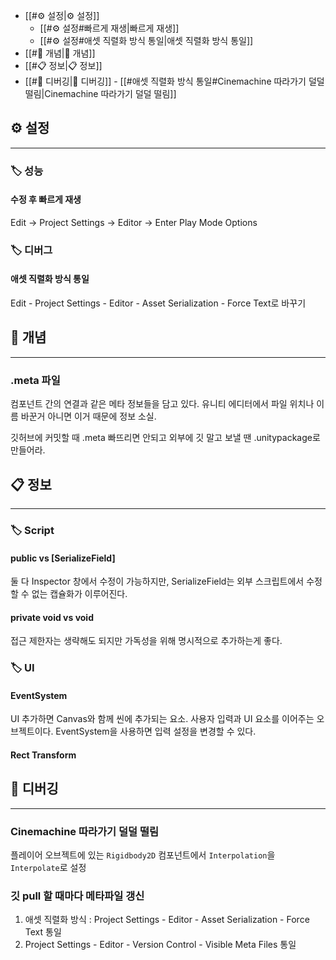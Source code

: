 - [[#⚙️ 설정|⚙️ 설정]]
	- [[#⚙️ 설정#빠르게 재생|빠르게 재생]]
	- [[#⚙️ 설정#애셋 직렬화 방식 통일|애셋 직렬화 방식 통일]]
- [[#💾 개념|💾 개념]]
- [[#📋 정보|📋 정보]]
- [[#🦫 디버깅|🦫 디버깅]]
		- [[#애셋 직렬화 방식 통일#Cinemachine 따라가기 덜덜 떨림|Cinemachine 따라가기 덜덜 떨림]]





## ⚙️ 설정
---

### 🏷️ 성능

#### 수정 후 빠르게 재생
Edit → Project Settings → Editor → Enter Play Mode Options


### 🏷️ 디버그

#### 애셋 직렬화 방식 통일
Edit - Project Settings - Editor - Asset Serialization - Force Text로 바꾸기





## 💾 개념
---
### .meta 파일
컴포넌트 간의 연결과 같은 메타 정보들을 담고 있다.
유니티 에디터에서 파일 위치나 이름 바꾼거 아니면 이거 때문에 정보 소실.

깃허브에 커밋할 때 .meta 빠뜨리면 안되고
외부에 깃 말고 보낼 땐 .unitypackage로 만들어라.





## 📋 정보
---
### 🏷️ Script

#### public vs [SerializeField]
둘 다 Inspector 창에서 수정이 가능하지만, 
SerializeField는 외부 스크립트에서 수정할 수 없는 캡슐화가 이루어진다.

#### private void vs void
접근 제한자는 생략해도 되지만 가독성을 위해 명시적으로 추가하는게 좋다.

### 🏷️ UI
#### EventSystem
UI 추가하면 Canvas와 함께 씬에 추가되는 요소.
사용자 입력과 UI 요소를 이어주는 오브젝트이다.
EventSystem을 사용하면 입력 설정을 변경할 수 있다.

#### Rect Transform







## 🦫 디버깅
---

### Cinemachine 따라가기 덜덜 떨림
플레이어 오브젝트에 있는 `Rigidbody2D` 컴포넌트에서 
`Interpolation`을 `Interpolate`로 설정

### 깃 pull 할 때마다 메타파일 갱신

1. 애셋 직렬화 방식 : Project Settings - Editor - Asset Serialization - Force Text 통일
2. Project Settings - Editor - Version Control - Visible Meta Files 통일


